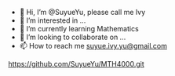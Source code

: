 - 👋 Hi, I’m @SuyueYu, please call me Ivy
- 👀 I’m interested in ...
- 🌱 I’m currently learning Mathematics
- 💞️ I’m looking to collaborate on ...
- 📫 How to reach me suyue.ivy.yu@gmail.com

<!---
SuyueYu/SuyueYu is a ✨ special ✨ repository because its `README.md` (this file) appears on your GitHub profile.
You can click the Preview link to take a look at your changes.
--->
https://github.com/SuyueYu/MTH4000.git
